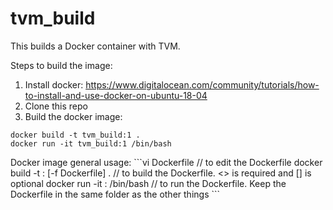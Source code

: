 # tvm_build
This builds a Docker container with TVM.

Steps to build the image:
1. Install docker: https://www.digitalocean.com/community/tutorials/how-to-install-and-use-docker-on-ubuntu-18-04 
2. Clone this repo 
3. Build the docker image:
```vi Dockerfile
docker build -t tvm_build:1 . 
docker run -it tvm_build:1 /bin/bash
```
<p>
Docker image general usage: 
```vi Dockerfile      // to edit the Dockerfile
docker build -t <name>:<tag> [-f Dockerfile] .    // to build the Dockerfile. <> is required and [] is optional
docker run -it <name>:<tag> /bin/bash       // to run the Dockerfile. Keep the Dockerfile in the same folder as the other things
```
